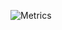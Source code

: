 ![Metrics](https://metrics.lecoq.io/whynamed?template=terminal&base.indepth=false&base.hireable=false&config.timezone=Asia%2FShanghai)
